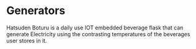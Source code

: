 # Generators
 Hatsuden Boturu is a daily use IOT embedded beverage flask that can generate Electricity using the contrasting temperatures of the beverages user stores in it.
